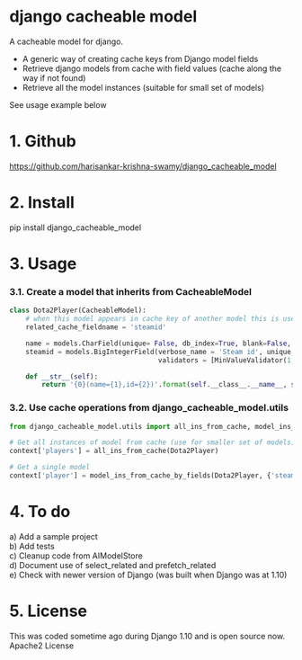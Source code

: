 # django cacheable model
A cacheable model for django.

* A generic way of creating cache keys from Django model fields
* Retrieve django models from cache with field values (cache along the way if not found)
* Retrieve all the model instances (suitable for small set of models)

See usage example below

# 1. Github
https://github.com/harisankar-krishna-swamy/django_cacheable_model

# 2. Install
pip install django_cacheable_model

# 3. Usage

### 3.1. Create a model that inherits from CacheableModel
```python
class Dota2Player(CacheableModel):
    # when this model appears in cache key of another model this is used
    related_cache_fieldname = 'steamid'

    name = models.CharField(unique= False, db_index=True, blank=False, max_length = 30, verbose_name= 'Player name')
    steamid = models.BigIntegerField(verbose_name = 'Steam id', unique = True, blank = False, db_index = True,
                                     validators = [MinValueValidator(1, 'Steamid for player must be greater than 0'),])

    def __str__(self):
        return '{0}(name={1},id={2})'.format(self.__class__.__name__, self.name, self.steamid).replace(' ', '_')
```

### 3.2. Use cache operations from django_cacheable_model.utils
```python
from django_cacheable_model.utils import all_ins_from_cache, model_ins_from_cache_by_fields

# Get all instances of model from cache (use for smaller set of models)
context['players'] = all_ins_from_cache(Dota2Player)

# Get a single model
context['player'] = model_ins_from_cache_by_fields(Dota2Player, {'steamid': steamid})[-1]
```

# 4. To do
a) Add a sample project  
b) Add tests  
c) Cleanup code from AIModelStore  
d) Document use of select_related and prefetch_related  
e) Check with newer version of Django (was built when Django was at 1.10)


# 5. License
This was coded sometime ago during Django 1.10 and is open source now.
Apache2 License
